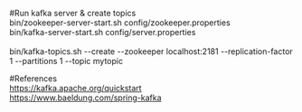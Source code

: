 #Run kafka server & create topics
<br/>
bin/zookeeper-server-start.sh config/zookeeper.properties
<br/>
bin/kafka-server-start.sh config/server.properties
<br/><br/>
bin/kafka-topics.sh --create --zookeeper localhost:2181 --replication-factor 1 --partitions 1 --topic mytopic

#References
<br/>
https://kafka.apache.org/quickstart
<br/>
https://www.baeldung.com/spring-kafka